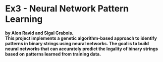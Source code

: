 # Ex3 - Neural Network Pattern Learning
<b>by Alon Ravid and Sigal Grabois.<b> <br>
This project implements a genetic algorithm-based approach to identify patterns in binary strings using neural networks. The goal is to build neural networks that can accurately predict the legality of binary strings based on patterns learned from training data.<br>
